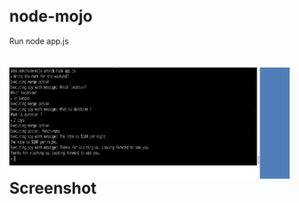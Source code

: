 # node-mojo

Run node app.js
# <img src="https://github.com/akhilesharora/node-mojo/blob/master/demo.png" height="200px" width="600px" align="absmiddle"/>Screenshot </img>